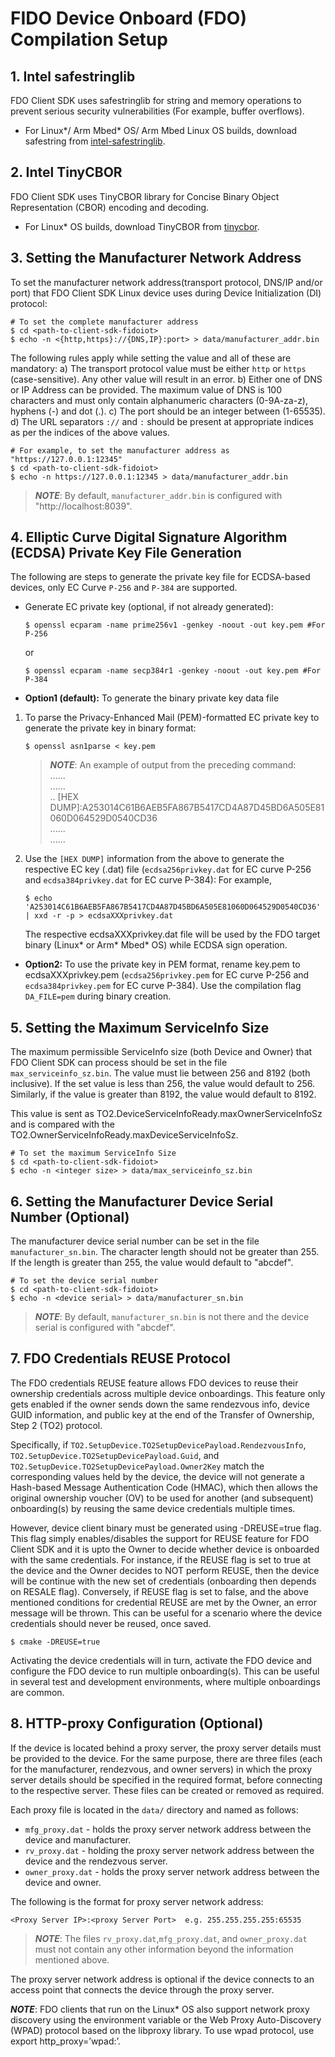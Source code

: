 
# FIDO Device Onboard (FDO) Compilation Setup
<a name="safestring"></a>
## 1. Intel safestringlib
FDO Client SDK uses safestringlib for string and memory operations to prevent serious security vulnerabilities (For example, buffer overflows).

* For Linux*/ Arm Mbed* OS/ Arm Mbed Linux OS builds, download safestring from <a href="https://github.com/intel/safestringlib">intel-safestringlib</a>.

<a name="tinycbor"></a>
## 2. Intel TinyCBOR
FDO Client SDK uses TinyCBOR library for Concise Binary Object Representation (CBOR) encoding and decoding.

* For Linux* OS builds, download TinyCBOR from <a href="https://github.com/intel/tinycbor">tinycbor</a>.

<a name="manuf_addr"></a>
## 3. Setting the Manufacturer Network Address
To set the manufacturer network address(transport protocol, DNS/IP and/or port) that FDO Client SDK Linux device uses during Device Initialization (DI) protocol:

```shell
# To set the complete manufacturer address
$ cd <path-to-client-sdk-fidoiot>
$ echo -n <{http,https}://{DNS,IP}:port> > data/manufacturer_addr.bin
```

The following rules apply while setting the value and all of these are mandatory:
 a) The transport protocol value must be either `http` or `https` (case-sensitive). Any other value will result in an error.
 b) Either one of DNS or IP Address can be provided. The maximum value of DNS is 100 characters and must only contain alphanumeric characters (0-9A-za-z), hyphens (-) and dot (.).
 c) The port should be an integer between (1-65535).
 d) The URL separators `://` and `:` should be present at appropriate indices as per the indices of the above values.

```shell
# For example, to set the manufacturer address as "https://127.0.0.1:12345"
$ cd <path-to-client-sdk-fidoiot>
$ echo -n https://127.0.0.1:12345 > data/manufacturer_addr.bin
```

> ***NOTE***: By default, `manufacturer_addr.bin` is configured with "http://localhost:8039".

<a name="ecdsa_priv"></a>
## 4. Elliptic Curve Digital Signature Algorithm (ECDSA) Private Key File Generation
The following are steps to generate the private key file for ECDSA-based devices, only EC Curve `P-256` and `P-384` are supported.

*  Generate EC private key (optional, if not already generated):
   ```shell
   $ openssl ecparam -name prime256v1 -genkey -noout -out key.pem #For P-256
   ```
   or
   ```shell
   $ openssl ecparam -name secp384r1 -genkey -noout -out key.pem #For P-384
   ```

*   **Option1 (default):** To generate the binary private key data file

1. To parse the Privacy-Enhanced Mail (PEM)-formatted EC private key to generate the private key in binary format:
   ```shell
   $ openssl asn1parse < key.pem
   ```
   > ***NOTE***: An example of output from the preceding command: <br>
     ...... <br>
     ...... <br>
     .. [HEX DUMP]:A253014C61B6AEB5FA867B5417CD4A87D45BD6A505E81060D064529D0540CD36<br>
     ...... <br>
     ...... <br>

2. Use the `[HEX DUMP]` information from the above to generate the respective EC key (.dat) file (`ecdsa256privkey.dat` for EC curve P-256 and `ecdsa384privkey.dat` for EC curve P-384):
	For example,
   ```shell
   $ echo 'A253014C61B6AEB5FA867B5417CD4A87D45BD6A505E81060D064529D0540CD36' | xxd -r -p > ecdsaXXXprivkey.dat
   ```

   The respective ecdsaXXXprivkey.dat file will be used by the FDO target binary (Linux* or Arm* Mbed* OS) while ECDSA sign operation.
   

* **Option2:** To use the private key in PEM format, rename key.pem to ecdsaXXXprivkey.pem (`ecdsa256privkey.pem` for EC curve P-256 and `ecdsa384privkey.pem` for EC curve P-384). Use the compilation flag `DA_FILE=pem` during binary creation.

<a name="serviceinfo_mtu"></a>
## 5.  Setting the Maximum ServiceInfo Size

The maximum permissible ServiceInfo size (both Device and Owner) that FDO Client SDK can process should be set in the file `max_serviceinfo_sz.bin`. The value must lie between 256 and 8192 (both inclusive). If the set value is less than 256, the value would default to 256. Similarly, if the value is greater than 8192, the value would default to 8192.

This value is sent as TO2.DeviceServiceInfoReady.maxOwnerServiceInfoSz and is compared with the TO2.OwnerServiceInfoReady.maxDeviceServiceInfoSz.

```shell
# To set the maximum ServiceInfo Size
$ cd <path-to-client-sdk-fidoiot>
$ echo -n <integer size> > data/max_serviceinfo_sz.bin
```
<a  name="device_serial"></a>
## 6. Setting the Manufacturer Device Serial Number (Optional)

The manufacturer device serial number can be set in the file `manufacturer_sn.bin`. The character length should not be greater than 255. If the length is greater than 255, the value would default to "abcdef".

```shell
# To set the device serial number
$ cd <path-to-client-sdk-fidoiot>
$ echo -n <device serial> > data/manufacturer_sn.bin
```

>  ***NOTE***: By default, `manufacturer_sn.bin` is not there and the device serial is configured with "abcdef".

<a name="cred_reuse"></a>
## 7.  FDO Credentials REUSE Protocol

The FDO credentials REUSE feature allows FDO devices to reuse their ownership credentials across multiple device onboardings. This feature only gets enabled if the owner sends down the same rendezvous info, device GUID information, and public key at the end of the Transfer of Ownership, Step 2 (TO2) protocol.

Specifically, if `TO2.SetupDevice.TO2SetupDevicePayload.RendezvousInfo`, `TO2.SetupDevice.TO2SetupDevicePayload.Guid`, and `TO2.SetupDevice.TO2SetupDevicePayload.Owner2Key` match the corresponding values held by the device, the device will not generate a Hash-based Message Authentication Code (HMAC), which then allows the original ownership voucher (OV) to be used for another (and subsequent) onboarding(s) by reusing the same device credentials multiple times.

However, device client binary must be generated using -DREUSE=true flag. This flag simply enables/disables the support for REUSE feature for FDO Client SDK and it is upto the Owner to decide whether device is onboarded with the same credentials. For instance, if the REUSE flag is set to true at the device and the Owner decides to NOT perform REUSE, then the device will be continue with the new set of credentials (onboarding then depends on RESALE flag). Conversely, if REUSE flag is set to false, and the above mentioned conditions for credential REUSE are met by the Owner, an error message will be thrown. This can be useful for a scenario where the device credentials should never be reused, once saved.

```shell
$ cmake -DREUSE=true
```
Activating the device credentials will in turn, activate the FDO device and configure the FDO device to run multiple onboarding(s). This can be useful in several test and development environments, where multiple onboardings are common.

<a name="http_proxy"></a>
## 8. HTTP-proxy Configuration (Optional)
If the device is located behind a proxy server, the proxy server details must be provided to the device. For the same purpose, there are three files (each for the manufacturer, rendezvous, and owner servers) in which the proxy server details should be specified in the required format, before connecting to the respective server. These files can be created or removed as required.

Each proxy file is located in the `data/` directory and named as follows:

* `mfg_proxy.dat` - holds the proxy server network address between the device and manufacturer.
* `rv_proxy.dat` - holding the proxy server network address between the device and the rendezvous server.
* `owner_proxy.dat` - holds the proxy server network address between the device and owner.

The following is the format for proxy server network address:

    <Proxy Server IP>:<proxy Server Port>  e.g. 255.255.255.255:65535

> ***NOTE***: The files `rv_proxy.dat`,`mfg_proxy.dat`, and `owner_proxy.dat` must not contain any other information beyond the information mentioned above.

The proxy server network address is optional if the device connects to an access point that connects the device through the proxy server.

***NOTE***:  FDO clients that run on the Linux* OS also support network proxy discovery using the environment variable or the Web Proxy Auto-Discovery (WPAD) protocol based on the libproxy library. To use wpad protocol, use export http_proxy=’wpad:’.
